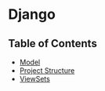 # Django

## Table of Contents

- [Model](django/models/README.md)
- [Project Structure](django/project-structure/README.md)
- [ViewSets](django/viewsets/README.md)
